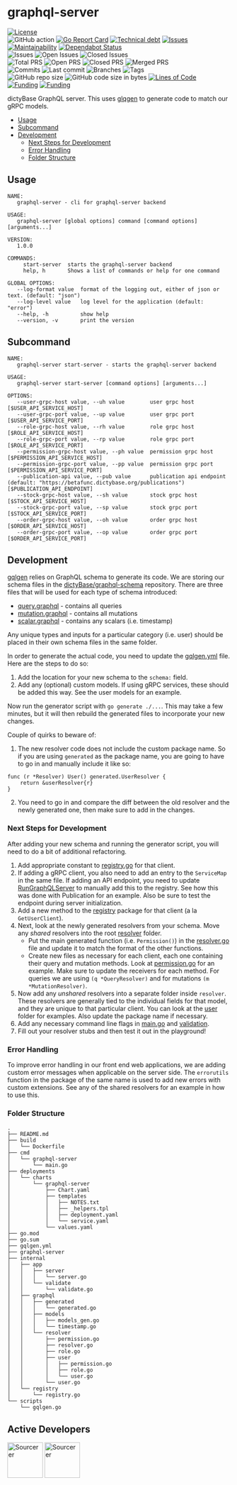 # graphql-server

[![License](https://img.shields.io/badge/License-BSD%202--Clause-blue.svg)](LICENSE)  
![GitHub action](https://github.com/dictyBase/graphql-server/workflows/Test%20coverage/badge.svg)
[![Go Report Card](https://goreportcard.com/badge/github.com/dictyBase/graphql-server)](https://goreportcard.com/report/github.com/dictyBase/graphql-server)
[![Technical debt](https://badgen.net/codeclimate/tech-debt/dictyBase/graphql-server)](https://codeclimate.com/github/dictyBase/graphql-server/trends/technical_debt)
[![Issues](https://badgen.net/codeclimate/issues/dictyBase/graphql-server)](https://codeclimate.com/github/dictyBase/graphql-server/issues)
[![Maintainability](https://api.codeclimate.com/v1/badges/21ed283a6186cfa3d003/maintainability)](https://codeclimate.com/github/dictyBase/graphql-server/maintainability)
[![Dependabot Status](https://api.dependabot.com/badges/status?host=github&repo=dictyBase/graphql-server)](https://dependabot.com)  
![Issues](https://badgen.net/github/issues/dictyBase/graphql-server)
![Open Issues](https://badgen.net/github/open-issues/dictyBase/graphql-server)
![Closed Issues](https://badgen.net/github/closed-issues/dictyBase/graphql-server)  
![Total PRS](https://badgen.net/github/prs/dictyBase/graphql-server)
![Open PRS](https://badgen.net/github/open-prs/dictyBase/graphql-server)
![Closed PRS](https://badgen.net/github/closed-prs/dictyBase/graphql-server)
![Merged PRS](https://badgen.net/github/merged-prs/dictyBase/graphql-server)  
![Commits](https://badgen.net/github/commits/dictyBase/graphql-server/develop)
![Last commit](https://badgen.net/github/last-commit/dictyBase/graphql-server/develop)
![Branches](https://badgen.net/github/branches/dictyBase/graphql-server)
![Tags](https://badgen.net/github/tags/dictyBase/graphql-server/?color=cyan)  
![GitHub repo size](https://img.shields.io/github/repo-size/dictyBase/graphql-server?style=plastic)
![GitHub code size in bytes](https://img.shields.io/github/languages/code-size/dictyBase/graphql-server?style=plastic)
[![Lines of Code](https://badgen.net/codeclimate/loc/dictyBase/graphql-server)](https://codeclimate.com/github/dictyBase/graphql-server/code)  
[![Funding](https://badgen.net/badge/NIGMS/Rex%20L%20Chisholm,dictyBase/yellow?list=|)](https://projectreporter.nih.gov/project_info_description.cfm?aid=9476993)
[![Funding](https://badgen.net/badge/NIGMS/Rex%20L%20Chisholm,DSC/yellow?list=|)](https://projectreporter.nih.gov/project_info_description.cfm?aid=9438930)

dictyBase GraphQL server. This uses [glqgen](https://github.com/99designs/gqlgen) to generate code to match our gRPC models.

- [Usage](#usage)
- [Subcommand](#subcommand)
- [Development](#development)
  - [Next Steps for Development](#next-steps-for-development)
  - [Error Handling](#error-handling)
  - [Folder Structure](#folder-structure)

## Usage

```
NAME:
   graphql-server - cli for graphql-server backend

USAGE:
   graphql-server [global options] command [command options] [arguments...]

VERSION:
   1.0.0

COMMANDS:
     start-server  starts the graphql-server backend
     help, h       Shows a list of commands or help for one command

GLOBAL OPTIONS:
   --log-format value  format of the logging out, either of json or text. (default: "json")
   --log-level value   log level for the application (default: "error")
   --help, -h          show help
   --version, -v       print the version
```

## Subcommand

```
NAME:
   graphql-server start-server - starts the graphql-server backend

USAGE:
   graphql-server start-server [command options] [arguments...]

OPTIONS:
   --user-grpc-host value, --uh value        user grpc host [$USER_API_SERVICE_HOST]
   --user-grpc-port value, --up value        user grpc port [$USER_API_SERVICE_PORT]
   --role-grpc-host value, --rh value        role grpc host [$ROLE_API_SERVICE_HOST]
   --role-grpc-port value, --rp value        role grpc port [$ROLE_API_SERVICE_PORT]
   --permission-grpc-host value, --ph value  permission grpc host [$PERMISSION_API_SERVICE_HOST]
   --permission-grpc-port value, --pp value  permission grpc port [$PERMISSION_API_SERVICE_PORT]
   --publication-api value, --pub value      publication api endpoint (default: "https://betafunc.dictybase.org/publications") [$PUBLICATION_API_ENDPOINT]
   --stock-grpc-host value, --sh value       stock grpc host [$STOCK_API_SERVICE_HOST]
   --stock-grpc-port value, --sp value       stock grpc port [$STOCK_API_SERVICE_PORT]
   --order-grpc-host value, --oh value       order grpc host [$ORDER_API_SERVICE_HOST]
   --order-grpc-port value, --op value       order grpc port [$ORDER_API_SERVICE_PORT]
```

## Development

[gqlgen](https://github.com/99designs/gqlgen) relies on GraphQL schema to generate its code. We are storing our schema
files in the [dictyBase/graphql-schema](https://github.com/dictyBase/graphql-schema) repository. There are three files that will be used for each type of schema introduced:

- [query.graphql](https://github.com/dictyBase/graphql-schema/blob/master/query.graphql) - contains all queries
- [mutation.graphql](https://github.com/dictyBase/graphql-schema/blob/master/mutation.graphql) - contains all mutations
- [scalar.graphql](https://github.com/dictyBase/graphql-schema/blob/master/scalar.graphql) - contains any scalars (i.e. timestamp)

Any unique types and inputs for a particular category (i.e. user) should be placed in their own schema files in the same folder.

In order to generate the actual code, you need to update the [gqlgen.yml](./gqlgen.yml) file. Here are the steps to do so:

1. Add the location for your new schema to the `schema:` field.
2. Add any (optional) custom models. If using gRPC services, these should be added this way. See the user models for an example.

Now run the generator script with `go generate ./...`. This may take a few minutes, but it will then rebuild the generated files to incorporate your new changes.

Couple of quirks to beware of:

1. The new resolver code does not include the custom package name. So if you are using `generated` as the package name, you are going to have to go in and manually include it like so:

```
func (r *Resolver) User() generated.UserResolver {
	return &userResolver{r}
}
```

2. You need to go in and compare the diff between the old resolver and the newly generated one, then make sure to add in the changes.

### Next Steps for Development

After adding your new schema and running the generator script, you will need to do a bit of additional refactoring.

1. Add appropriate constant to [registry.go](./internal/registry/registry.go) for that client.
2. If adding a gRPC client, you also need to add an entry to the `ServiceMap` in the same file. If adding an API endpoint, you need to update [RunGraphQLServer](./internal/app/server/server.go) to manually add this to the registry. See how this was done with Publication for an example. Also be sure to test the endpoint during server initialization.
3. Add a new method to the [registry](./internal/registry/registry.go) package for that client (a la `GetUserClient`).
4. Next, look at the newly generated resolvers from your schema. Move any _shared_ resolvers into the root [resolver](./internal/graphql/resolver) folder.
   - Put the main generated function (i.e. `Permission()`) in the [resolver.go](./internal/graphql/resolver/resolver.go) file and update it to match the format of the other functions.
   - Create new files as necessary for each client, each one containing their query and mutation methods. Look at [permission.go](./internal/graphql/resolver/permission.go) for an example. Make sure to update the receivers for each method. For queries we are using `(q *QueryResolver)` and for mutations `(m *MutationResolver)`.
5. Now add any _unshared_ resolvers into a separate folder inside `resolver`. These resolvers are generally tied to the individual fields for that model, and they are unique to that particular client. You can look at the [user](./internal/graphql/resolver/user) folder for examples. Also update the package name if necessary.
6. Add any necessary command line flags in [main.go](./cmd/graphql-server/main.go) and [validation](./internal/app/validate/validate.go).
7. Fill out your resolver stubs and then test it out in the playground!

### Error Handling

To improve error handling in our front end web applications, we are adding custom error messages when applicable on the server side. The `errorutils` function in the package of the same name is used to add new errors with custom extensions. See any of the shared resolvers for an example in how to use this.

### Folder Structure

```
.
├── README.md
├── build
│   └── Dockerfile
├── cmd
│   └── graphql-server
│       └── main.go
├── deployments
│   └── charts
│       └── graphql-server
│           ├── Chart.yaml
│           ├── templates
│           │   ├── NOTES.txt
│           │   ├── _helpers.tpl
│           │   ├── deployment.yaml
│           │   └── service.yaml
│           └── values.yaml
├── go.mod
├── go.sum
├── gqlgen.yml
├── graphql-server
├── internal
│   ├── app
│   │   ├── server
│   │   │   └── server.go
│   │   └── validate
│   │       └── validate.go
│   ├── graphql
│   │   ├── generated
│   │   │   └── generated.go
│   │   ├── models
│   │   │   ├── models_gen.go
│   │   │   └── timestamp.go
│   │   └── resolver
│   │       ├── permission.go
│   │       ├── resolver.go
│   │       ├── role.go
│   │       ├── user
│   │       │   ├── permission.go
│   │       │   ├── role.go
│   │       │   └── user.go
│   │       └── user.go
│   └── registry
│       └── registry.go
└── scripts
    └── gqlgen.go
```

## Active Developers

<a href="https://sourcerer.io/cybersiddhu"><img src="https://sourcerer.io/assets/avatar/cybersiddhu" height="80px" alt="Sourcerer"></a>
<a href="https://sourcerer.io/wildlifehexagon"><img src="https://sourcerer.io/assets/avatar/wildlifehexagon" height="80px" alt="Sourcerer"></a>
